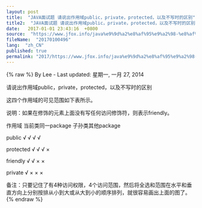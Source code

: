 ```yaml
---
layout: post
title:  "JAVA面试题 请说出作用域public，private，protected，以及不写时的区别"
title2:  "JAVA面试题 请说出作用域public，private，protected，以及不写时的区别"
date:   2017-01-01 23:43:16  +0800
source:  "https://www.jfox.info/java%e9%9d%a2%e8%af%95%e9%a2%98-%e8%af%b7%e8%af%b4%e5%87%ba%e4%bd%9c%e7%94%a8%e5%9f%9fpublic%ef%bc%8cprivate%ef%bc%8cprotected%ef%bc%8c%e4%bb%a5%e5%8f%8a%e4%b8%8d%e5%86%99%e6%97%b6%e7%9a%84%e5%8c%ba.html"
fileName:  "20170100496"
lang:  "zh_CN"
published: true
permalink: "2017/https://www.jfox.info/java%e9%9d%a2%e8%af%95%e9%a2%98-%e8%af%b7%e8%af%b4%e5%87%ba%e4%bd%9c%e7%94%a8%e5%9f%9fpublic%ef%bc%8cprivate%ef%bc%8cprotected%ef%bc%8c%e4%bb%a5%e5%8f%8a%e4%b8%8d%e5%86%99%e6%97%b6%e7%9a%84%e5%8c%ba.html"
---
```

{% raw %}
By Lee - Last updated: 星期一, 一月 27, 2014

请说出作用域public，private，protected，以及不写时的区别

这四个作用域的可见范围如下表所示。

说明：如果在修饰的元素上面没有写任何访问修饰符，则表示friendly。

作用域 当前类同一package 子孙类其他package

public √ √ √ √

protected √ √ √ ×

friendly √ √ × ×

private √ × × ×

备注：只要记住了有4种访问权限，4个访问范围，然后将全选和范围在水平和垂直方向上分别按排从小到大或从大到小的顺序排列，就很容易画出上面的图了。
{% endraw %}
